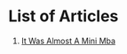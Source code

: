 <!-- TITLE: Whisper in the Woods Vol 1 Issue 2 -->
<!-- SUBTITLE: Published December 2017 -->

# List of Articles
1. [It Was Almost A Mini Mba](/news/witw/vol-1/2/a-mini-mba)


